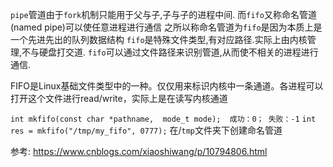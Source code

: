 `pipe`管道由于`fork`机制只能用于父与子,子与子的进程中间.
而`fifo`又称命名管道(named pipe)可以使任意进程进行通信
之所以称命名管道为`fifo`是因为本质上是一个先进先出的队列数据结构
`fifo`是特殊文件类型,有对应路径.实际上由内核管理,不与硬盘打交道.
`fifo`可以通过文件路径来识别管道,从而使不相关的进程进行通信.



FIFO是Linux基础文件类型中的一种。仅仅用来标识内核中一条通道。各进程可以打开这个文件进行read/write，实际上是在读写内核通道



`int mkfifo(const char *pathname,  mode_t mode);  成功：0； 失败：-1`
`int res = mkfifo("/tmp/my_fifo", 0777);`
在/`tmp`文件夹下创建命名管道



参考:
https://www.cnblogs.com/xiaoshiwang/p/10794806.html
